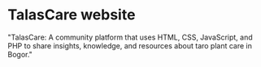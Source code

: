 # TalasCare website

"TalasCare: A community platform that uses HTML, CSS, JavaScript, and PHP to share insights, knowledge, and resources about taro plant care in Bogor."
